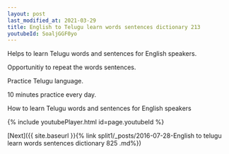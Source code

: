 ```yaml
---
layout: post
last_modified_at: 2021-03-29
title: English to Telugu learn words sentences dictionary 213 
youtubeId: SoaljGGF0yo
---
```

 
 
Helps to learn Telugu words and sentences for English speakers.

Opportunitiy to repeat the words sentences. 

Practice Telugu language. 
 
10 minutes practice every day. 
 
How to learn Telugu words and sentences for English speakers 
 
{% include youtubePlayer.html id=page.youtubeId %}
 
 
[Next]({{ site.baseurl }}{% link  split1/_posts/2016-07-28-English to telugu learn words sentences dictionary 825 .md%})
 
